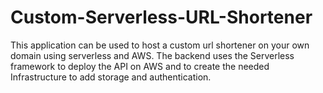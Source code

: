 # Custom-Serverless-URL-Shortener
This application can be used to host a custom url shortener on your own domain using serverless and AWS.
The backend uses the Serverless framework to deploy the API on AWS and to create the needed Infrastructure to add storage and authentication.
